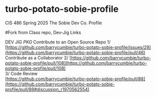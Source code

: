 # turbo-potato-sobie-profile
CIS 486 Spring 2025 The Sobie Dev Co. Profile 

#Fork from Class repo, Dev-Jig Links

DEV JIG *PKG* 
Contribute to an Open Source Repo
1/ [https://github.com/barrycumbie/turbo-potato-sobie-profile/issues/29](https://github.com/barrycumbie/turbo-potato-sobie-profile/pull/46)
<br>
Contribute as a Collaborator
2/ [https://github.com/barrycumbie/turbo-potato-sobie-profile/pull/108](https://github.com/barrycumbie/turbo-potato-sobie-profile/pull/108)
<br>
3/ Code Review
<br>
[https://github.com/barrycumbie/turbo-potato-sobie-profile/pull/88](https://github.com/barrycumbie/turbo-potato-sobie-profile/pull/88#discussion_r1970562554)




